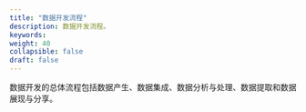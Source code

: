 ```yaml
---
title: "数据开发流程"
description: 数据开发流程。 
keywords:  
weight: 40
collapsible: false
draft: false
---
```


数据开发的总体流程包括数据产生、数据集成、数据分析与处理、数据提取和数据展现与分享。


